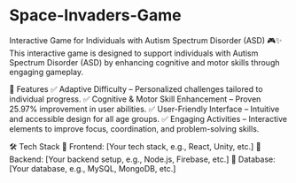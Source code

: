 # Space-Invaders-Game
Interactive Game for Individuals with Autism Spectrum Disorder (ASD) 🎮✨
This interactive game is designed to support individuals with Autism Spectrum Disorder (ASD) by enhancing cognitive and motor skills through engaging gameplay.

🚀 Features
✅ Adaptive Difficulty – Personalized challenges tailored to individual progress.
✅ Cognitive & Motor Skill Enhancement – Proven 25.97% improvement in user abilities.
✅ User-Friendly Interface – Intuitive and accessible design for all age groups.
✅ Engaging Activities – Interactive elements to improve focus, coordination, and problem-solving skills.

🛠️ Tech Stack
🔹 Frontend: [Your tech stack, e.g., React, Unity, etc.]
🔹 Backend: [Your backend setup, e.g., Node.js, Firebase, etc.]
🔹 Database: [Your database, e.g., MySQL, MongoDB, etc.]
